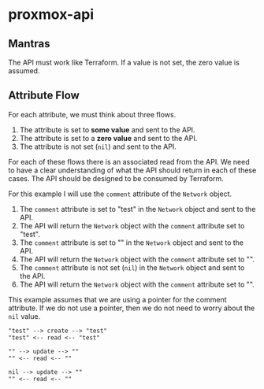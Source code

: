 # proxmox-api

## Mantras

The API must work like Terraform. If a value is not set, the zero value is assumed.

## Attribute Flow

For each attribute, we must think about three flows.

1. The attribute is set to **some value** and sent to the API. 
2. The attribute is set to a **zero value** and sent to the API. 
3. The attribute is not set (`nil`) and sent to the API.

For each of these flows there is an associated read from the API. We need to have a clear understanding of what the API should return in each of these cases. The API should be designed to be consumed by Terraform. 

For this example I will use the `comment` attribute of the `Network` object.

1. The `comment` attribute is set to "test" in the `Network` object and sent to the API.
2. The API will return the `Network` object with the `comment` attribute set to "test".
3. The `comment` attribute is set to "" in the `Network` object and sent to the API.
4. The API will return the `Network` object with the `comment` attribute set to "".
5. The `comment` attribute is not set (`nil`) in the `Network` object and sent to the API.
6. The API will return the `Network` object with the `comment` attribute set to "".

This example assumes that we are using a pointer for the comment attribute. If we do not use a pointer, then we do not need to worry about the `nil` value. 

```text
"test" --> create --> "test"
"test" <-- read <-- "test"

"" --> update --> ""
"" <-- read <-- ""

nil --> update --> ""
"" <-- read <-- ""
```
